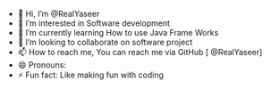 - 👋 Hi, I’m @RealYaseer
- 👀 I’m interested in Software development 
- 🌱 I’m currently learning How to use Java Frame Works 
- 💞️ I’m looking to collaborate on software project 
- 📫 How to reach me, You can reach me via GitHub [ @RealYaseer]
- 😄 Pronouns: 
- ⚡ Fun fact: Like making fun with coding 

<!---
RealYaseer/RealYaseer is a ✨ special ✨ repository because its `README.md` (this file) appears on your GitHub profile.
You can click the Preview link to take a look at your changes.
--->
